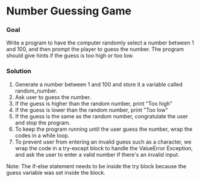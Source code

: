 # Number Guessing Game

### Goal

Write a program to have the computer randomly select a number between 1 and 100, and then prompt the player to guess the number. The program should give hints if the guess is too high or too low.

### Solution

1. Generate a number between 1 and 100 and store it a variable called random_number.
2. Ask user to guess the number.
3. If the guess is higher than the random number, print "Too high"
4. If the guess is lower than the random number, print "Too low"
5. If the guess is the same as the random number, congratulate the user and stop the program.
6. To keep the program running until the user guess the number, wrap the codes in a while loop.
7. To prevent user from entering an invalid guess such as a character, we wrap the code in a try-except block to handle the ValueError Exception, and ask the user to enter a valid number if there's an invalid input.

Note: The if-else statement needs to be inside the try block because the guess variable was set inside the block.
